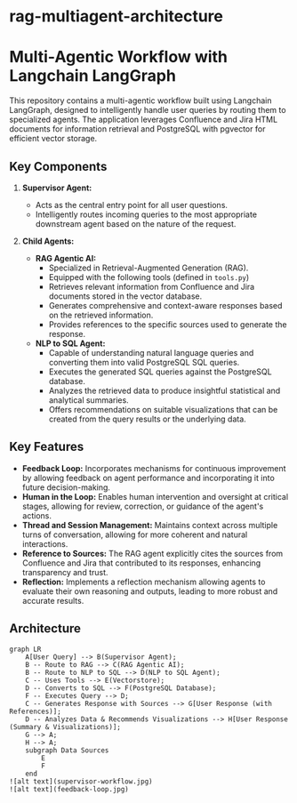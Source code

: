 # rag-multiagent-architecture
# Multi-Agentic Workflow with Langchain LangGraph

This repository contains a multi-agentic workflow built using Langchain LangGraph, designed to intelligently handle user queries by routing them to specialized agents. The application leverages Confluence and Jira HTML documents for information retrieval and PostgreSQL with pgvector for efficient vector storage.

## Key Components

1.  **Supervisor Agent:**
    * Acts as the central entry point for all user questions.
    * Intelligently routes incoming queries to the most appropriate downstream agent based on the nature of the request.

2.  **Child Agents:**
    * **RAG Agentic AI:**
        * Specialized in Retrieval-Augmented Generation (RAG).
        * Equipped with the following tools (defined in `tools.py`)
        * Retrieves relevant information from Confluence and Jira documents stored in the vector database.
        * Generates comprehensive and context-aware responses based on the retrieved information.
        * Provides references to the specific sources used to generate the response.
    * **NLP to SQL Agent:**
        * Capable of understanding natural language queries and converting them into valid PostgreSQL SQL queries.
        * Executes the generated SQL queries against the PostgreSQL database.
        * Analyzes the retrieved data to produce insightful statistical and analytical summaries.
        * Offers recommendations on suitable visualizations that can be created from the query results or the underlying data.

## Key Features

* **Feedback Loop:** Incorporates mechanisms for continuous improvement by allowing feedback on agent performance and incorporating it into future decision-making.
* **Human in the Loop:** Enables human intervention and oversight at critical stages, allowing for review, correction, or guidance of the agent's actions.
* **Thread and Session Management:** Maintains context across multiple turns of conversation, allowing for more coherent and natural interactions.
* **Reference to Sources:** The RAG agent explicitly cites the sources from Confluence and Jira that contributed to its responses, enhancing transparency and trust.
* **Reflection:** Implements a reflection mechanism allowing agents to evaluate their own reasoning and outputs, leading to more robust and accurate results.

## Architecture

```mermaid
graph LR
    A[User Query] --> B(Supervisor Agent);
    B -- Route to RAG --> C(RAG Agentic AI);
    B -- Route to NLP to SQL --> D(NLP to SQL Agent);
    C -- Uses Tools --> E(Vectorstore);
    D -- Converts to SQL --> F(PostgreSQL Database);
    F -- Executes Query --> D;
    C -- Generates Response with Sources --> G[User Response (with References)];
    D -- Analyzes Data & Recommends Visualizations --> H[User Response (Summary & Visualizations)];
    G --> A;
    H --> A;
    subgraph Data Sources
        E
        F
    end
![alt text](supervisor-workflow.jpg)
![alt text](feedback-loop.jpg)
